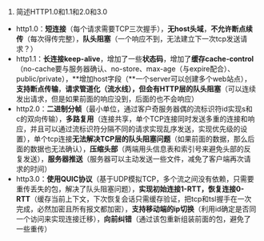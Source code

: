 1. 简述HTTP1.0和1.1和2.0和3.0
- http1.0：**短连接**（每个请求需要TCP三次握手），**无host头域**，**不允许断点续传**（每次得传完整），**队头阻塞**（一个响应不到，无法建立下一次tcp发送请求？）
- http1.1：**长连接keep-alive**，增加了一些**状态码**，增加了**缓存cache-control**（no-cache要与服务器确认、no-store、max-age（与expire配合）、public/private），**增加host字段（**一个server可以创建多个web站点），**支持断点传输**，**请求管道化（流水线），但会有HTTP层的队头阻塞**（可以连续发出请求，但是如果前面的响应没到，后面的也不会响应）
- http2.0：**二进制分帧**（最小单位，通过客户奇服务器偶的流标识符id实现s和c的双向传输），**多路复用**（连接共享，单个TCP连接同时发送多重的连接和响应，并且可以通过流标识符分隔不同的请求实现乱序发送，实现优先级的设置），单个tcp连接**无法解决TCP层的队头阻塞问题**（如果前面的数据，那么后面的数据也无法确认），**压缩头部**（两端用头信息表和索引号来避免头部的反复发送），**服务器推送**（服务器可以主动发送一些文件，减免了客户端再次请求的时间）
- http3.0：**使用QUIC协议**（基于UDP模拟TCP，多个流之间没有依赖，只需要重传丢失的包，解决了队头阻塞问题），**实现初始连接1-RTT，恢复连接0-RTT**（缓存当前上下文，下次恢复会话只需缓存验证，把tcp和tsl握手在一次完成，必然加密且所有报文都加密），**支持移动端的ip切换**（利用id确定是否同一个访问来实现连接迁移），**向前纠错**（通过该包重新组装前面的包，避免了一些重传）